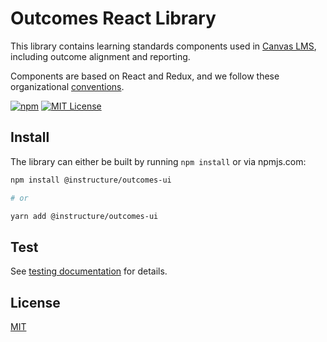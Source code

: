 # Outcomes React Library

This library contains learning standards components used in [Canvas LMS](https://github.com/instructure/canvas-lms), including outcome alignment and reporting.

Components are based on React and Redux, and we follow these organizational [conventions](doc/conventions.md).

[![npm](https://img.shields.io/npm/v/@instructure/outcomes-ui.svg)](https://www.npmjs.com/package/@instructure/outcomes-ui)
[![MIT License](https://img.shields.io/npm/l/@instructure/outcomes-ui.svg?style=flat-square)](https://github.com/instructure/outcomes-ui/blob/master/LICENSE)


## Install

The library can either be built by running `npm install` or via npmjs.com:

```bash
npm install @instructure/outcomes-ui

# or

yarn add @instructure/outcomes-ui
```

## Test

See [testing documentation](doc/testing.md) for details.

## License

[MIT](LICENSE)